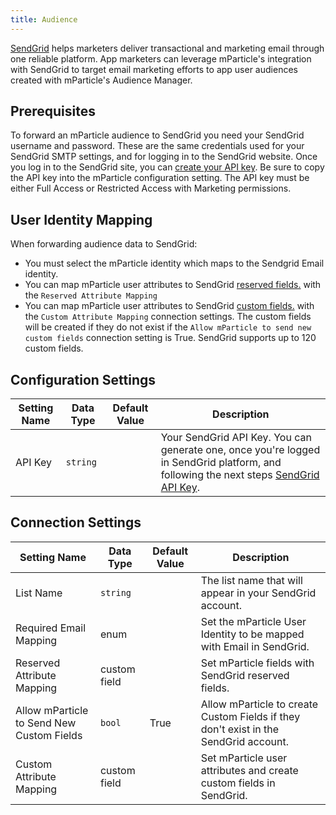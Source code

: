 ```yaml
---
title: Audience
---
```


[SendGrid](https://sendgrid.com/) helps marketers deliver transactional and marketing email through one reliable platform.  App marketers can leverage mParticle's integration with SendGrid to target email marketing efforts to app user audiences created with mParticle's Audience Manager.

## Prerequisites

To forward an mParticle audience to SendGrid you need your SendGrid username and password.  These are the same credentials used for your SendGrid SMTP settings, and for logging in to the SendGrid website. Once you log in to the SendGrid site, you can [create your API key](https://docs.sendgrid.com/ui/account-and-settings/api-keys). Be sure to copy the API key into the mParticle configuration setting. The API key must be either Full Access or Restricted Access with Marketing permissions.

## User Identity Mapping

When forwarding audience data to SendGrid:

* You must select the mParticle identity which maps to the Sendgrid Email identity.
* You can map mParticle user attributes to SendGrid [reserved fields.](https://docs.sendgrid.com/ui/managing-contacts/custom-fields#reserved-fields) with the `Reserved Attribute Mapping`
* You can map mParticle user attributes to SendGrid [custom fields.](https://docs.sendgrid.com/ui/managing-contacts/custom-fields) with the `Custom Attribute Mapping` connection settings.  The custom fields will be created if they do not exist if the `Allow mParticle to send new custom fields` connection setting is True.  SendGrid supports up to 120 custom fields.

## Configuration Settings

Setting Name | Data Type | Default Value | Description
|---|---|---|---
API Key|`string` | | Your SendGrid API Key. You can generate one, once you're logged in SendGrid platform, and following the next steps [SendGrid API Key](https://docs.sendgrid.com/ui/account-and-settings/api-keys#creating-an-api-key).

## Connection Settings

Setting Name | Data Type | Default Value | Description
|---|---|---|---
List Name | `string` | | The list name that will appear in your SendGrid account.
Required Email Mapping | enum | | Set the mParticle User Identity to be mapped with Email in SendGrid.
Reserved Attribute Mapping | custom field | | Set mParticle fields with SendGrid reserved fields.
Allow mParticle to Send New Custom Fields| `bool` | True | Allow mParticle to create Custom Fields if they don't exist in the SendGrid account.
Custom Attribute Mapping| custom field | | Set mParticle user attributes and create custom fields in SendGrid.
